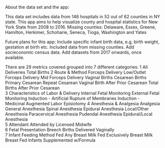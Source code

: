 About the data set and the app:

This data set includes data from 146 hospitals in 52 out of 62 counties in NY state.
This app aims to help visualize county and hospital statistics for New York State from 2008 to 2016.
Missing counties:
  Delaware, Essex, Greene, Hamilton, Herkimer, Schoharie, Seneca, Tioga, Washington and Yates

Future plans for this app:
Include specific infant birth data, e.g, birth weight, gestation at birth etc.
Included data from missing counties.
Add socieconomic census data.
Add datasets from 2017 onwards, once available.

There are 29 metrics covered grouped into 7 different categories:
1 All Deliveries
  Total Births
2 Route & Method
  Forceps Delivery
  Low/Outlet Forceps Delivery
  Mid Forceps Delivery
  Vaginal Births
  Cesarean Births
  Primary Cesarean
  Repeat Cesarean
  Vaginal Birth After Prior Cesarean
  Total Births After Prior Cesarean   
3 Characteristics of Labor & Delivery
  Internal Fetal Monitoring
  External Fetal Monitoring
  Induction - Artificial Rupture of Membranes
  Induction - Medicinal
  Augmented Labor
  Episiotomy
4 Anesthesia & Analgesia
  Analgesia
  General Anesthesia
  Spinal Anesthesia
  Epidural Anesthesia
  Local/Other Anesthesia
  Paracervical Anesthesia
  Pudendal Anesthesia
  Epidural/Local Anesthesia           
5 Attendant
  Attended by Licensed Midwife                         
6 Fetal Presentation
  Breech Births Delivered Vaginally  
7 Infant Feeding Method
  Fed Any Breast Milk
  Fed Exclusively Breast Milk
  Breast Fed Infants Supplemented w/Formula
